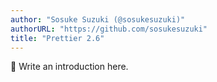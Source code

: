 ```yaml
---
author: "Sosuke Suzuki (@sosukesuzuki)"
authorURL: "https://github.com/sosukesuzuki"
title: "Prettier 2.6"
---
```


🚧 Write an introduction here.
